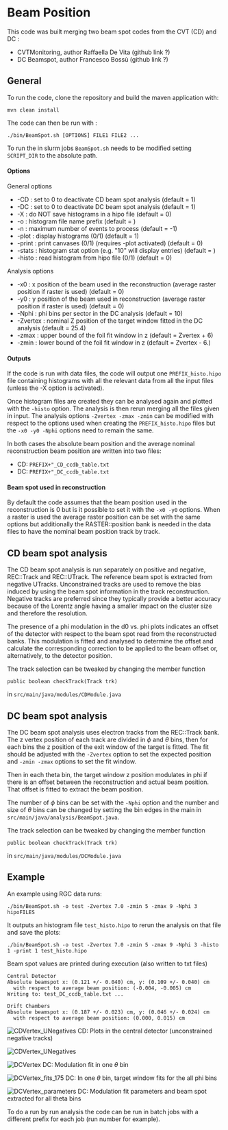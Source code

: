 
# Beam Position

This code was built merging two beam spot codes from the CVT (CD) and DC :
- CVTMonitoring, author Raffaella De Vita (github link ?)
- DC Beamspot, author Francesco Bossù (github link ?)

## General

To run the code, clone the repository and build the maven application with:
```
mvn clean install
```

The code can then be run with :
```
./bin/BeamSpot.sh [OPTIONS] FILE1 FILE2 ...
```
To run the in slurm jobs  `BeamSpot.sh` needs to be modified setting `SCRIPT_DIR` to the absolute path.

#### Options

General options
- -CD : set to 0 to deactivate CD beam spot analysis (default = 1)
- -DC : set to 0 to deactivate DC beam spot analysis (default = 1)
- -X : do NOT save histograms in a hipo file (default = 0)
- -o : histogram file name prefix (default = )
- -n : maximum number of events to process (default = -1)
- -plot : display histograms (0/1) (default = 1)
- -print : print canvases (0/1) (requires -plot activated) (default = 0)
- -stats : histogram stat option (e.g. "10" will display entries) (default = )
- -histo : read histogram from hipo file (0/1) (default = 0)

Analysis options
- -x0 : x position of the beam used in the reconstruction (average raster position if raster is used) (default = 0)
- -y0 : y position of the beam used in reconstruction (average raster position if raster is used) (default = 0)
- -Nphi : phi bins per sector in the DC analysis (default = 10)
- -Zvertex : nominal Z position of the target window fitted in the DC analysis (default = 25.4)
- -zmax : upper bound of the foil fit window in z (default = Zvertex + 6)
- -zmin : lower bound of the foil fit window in z (default = Zvertex - 6.)

#### Outputs

If the code is run with data files, the code will output one `PREFIX_histo.hipo` file containing histograms with all the relevant data from all the input files (unless the -X option is activated).

Once histogram files are created they can be analysed again and plotted with the `-histo` option. The analysis is then rerun merging all the files given in input. The analysis options `-Zvertex -zmax -zmin` can be modified with respect to the options used when creating the `PREFIX_histo.hipo` files but the `-x0 -y0 -Nphi` options need to remain the same.

In both cases the absolute beam position and the average nominal reconstruction beam position are written into two files:
- CD:  `PREFIX+"_CD_ccdb_table.txt`
- DC:  `PREFIX+"_DC_ccdb_table.txt`

#### Beam spot used in reconstruction 

By default the code assumes that the beam position used in the reconstruction is 0 but is it possible to set it with the `-x0 -y0` options. When a raster is used the average raster position can be set with the same options but additionally the RASTER::position bank is needed in the data files to have the nominal beam position track by track.


## CD beam spot analysis

The CD beam spot analysis is run separately on positive and negative, REC::Track and  REC::UTrack. The reference beam spot is extracted from negative UTracks. Unconstrained tracks are used to remove the bias induced by using the beam spot information in the track reconstruction. Negative tracks are preferred since they typically provide a better accuracy because of the Lorentz angle having a smaller impact on the cluster size and therefore the resolution.

The presence of a phi modulation in the d0 vs. phi plots indicates an offset of the detector with respect to the beam spot read from the reconstructed banks. This modulation is fitted and analysed to determine the offset and calculate the corresponding correction to be applied to the beam offset or, alternatively, to the detector position.

The track selection can be tweaked by changing the member function
```
public boolean checkTrack(Track trk)
```
in `src/main/java/modules/CDModule.java `

## DC beam spot analysis

The DC beam spot analysis uses electron tracks from the REC::Track bank. The z vertex position of each track are divided in $\phi$ and $\theta$ bins, then for each bins the z position of the exit window of the target is fitted. The fit should be adjusted with the `-Zvertex` option to set the expected position and `-zmin -zmax` options to set the fit window.

Then in each theta bin, the target window z position modulates in phi if there is an offset between the reconstruction and actual beam position. That offset is fitted to extract the beam position.

The number of $\phi$ bins can be set with the `-Nphi` option and the number and size of $\theta$ bins can be changed by setting the bin edges in the main in `src/main/java/analysis/BeamSpot.java`.

The track selection can be tweaked by changing the member function
```
public boolean checkTrack(Track trk)
```
in `src/main/java/modules/DCModule.java `

## Example

An example using RGC data runs:
```
./bin/BeamSpot.sh -o test -Zvertex 7.0 -zmin 5 -zmax 9 -Nphi 3 hipoFILES
```
It outputs an histogram file `test_histo.hipo` to rerun the analysis on that file and save the plots:
```
./bin/BeamSpot.sh -o test -Zvertex 7.0 -zmin 5 -zmax 9 -Nphi 3 -histo 1 -print 1 test_histo.hipo
```

Beam spot values are printed during execution (also written to txt files)
```
Central Detector
Absolute beamspot x: (0.121 +/- 0.040) cm, y: (0.109 +/- 0.040) cm
  with respect to average beam position: (-0.004, -0.005) cm
Writing to: test_DC_ccdb_table.txt ...

Drift Chambers
Absolute beamspot x: (0.187 +/- 0.023) cm, y: (0.046 +/- 0.024) cm
  with respect to average beam position: (0.000, 0.015) cm
```

![CDVertex_UNegatives](./CDVertex_UNegatives.png)
CD: Plots in the central detector (unconstrained negative tracks)

![CDVertex_UNegatives](./DCVertex_175.png)

![DCVertex](./DCVertex_175.png)
DC: Modulation fit in one $\theta$ bin

![DCVertex_fits_175](./DCVertex_fits_175.png)
DC: In one $\theta$ bin, target window fits for the all phi bins

![DCVertex_parameters](DCVertex_parameters.png)
DC: Modulation fit parameters and beam spot extracted for all theta bins 

To do a run by run analysis the code can be run in batch jobs with a different prefix for each job (run number for example).
